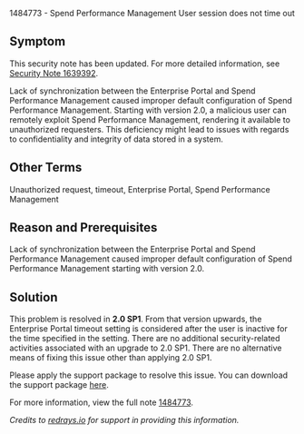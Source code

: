 1484773 - Spend Performance Management User session does not time out

## Symptom

This security note has been updated. For more detailed information, see [Security Note 1639392](https://me.sap.com/notes/1639392).

Lack of synchronization between the Enterprise Portal and Spend Performance Management caused improper default configuration of Spend Performance Management. Starting with version 2.0, a malicious user can remotely exploit Spend Performance Management, rendering it available to unauthorized requesters. This deficiency might lead to issues with regards to confidentiality and integrity of data stored in a system.

## Other Terms

Unauthorized request, timeout, Enterprise Portal, Spend Performance Management

## Reason and Prerequisites

Lack of synchronization between the Enterprise Portal and Spend Performance Management caused improper default configuration of Spend Performance Management starting with version 2.0.

## Solution

This problem is resolved in **2.0 SP1**. From that version upwards, the Enterprise Portal timeout setting is considered after the user is inactive for the time specified in the setting. There are no additional security-related activities associated with an upgrade to 2.0 SP1. There are no alternative means of fixing this issue other than applying 2.0 SP1.

Please apply the support package to resolve this issue. You can download the support package [here](https://userapps.support.sap.com/sap/support/swdc/notes?cvnr=01200615320200011399&support_package=SP000&patch_level=000000).

For more information, view the full note [1484773](https://me.sap.com/notes/0001484773).

*Credits to [redrays.io](https://redrays.io) for support in providing this information.*